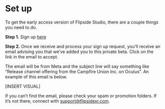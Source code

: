 # Set up

To get the early access version of Flipside Studio, there are a couple things you need to do.

**Step 1.** Sign up [here](www.flipsidexr.com/get-early-access)

**Step 2.** Once we receive and process your sign up request, you’ll receive an email advising you that we’ve added you to this private beta. Click on the link in the email to accept.

The email will be from Meta and the subject line will say something like “Release channel offering from the Campfire Union Inc. on Oculus”. An example of this email is below.

[INSERT VISUAL]

If you can’t find the email, please check your spam or promotion folders. If it’s not there, connect with support@flipsidexr.com. 

